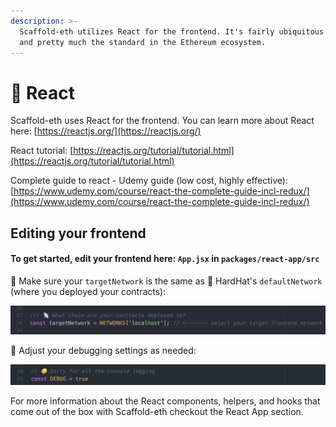 ```yaml
---
description: >-
  Scaffold-eth utilizes React for the frontend. It's fairly ubiquitous in web2
  and pretty much the standard in the Ethereum ecosystem.
---
```


# 🧰 React

Scaffold-eth uses React for the frontend. You can learn more about React here: [https://reactjs.org/](https://reactjs.org/)

React tutorial: [https://reactjs.org/tutorial/tutorial.html](https://reactjs.org/tutorial/tutorial.html)

Complete guide to react - Udemy guide \(low cost, highly effective\): [https://www.udemy.com/course/react-the-complete-guide-incl-redux/](https://www.udemy.com/course/react-the-complete-guide-incl-redux/)

## Editing your frontend

#### To get started, edit your frontend here: `App.jsx` in `packages/react-app/src`

📡 Make sure your `targetNetwork` is the same as 👷 HardHat's `defaultNetwork` \(where you deployed your contracts\):

![](../../.gitbook/assets/110500412-68778a80-80b6-11eb-91bd-194d47d62771.png)

🤡 Adjust your debugging settings as needed:

![](../../.gitbook/assets/110499550-95776d80-80b5-11eb-8024-287878b180d5.png)

For more information about the React components, helpers, and hooks that come out of the box with Scaffold-eth checkout the React App section. 

